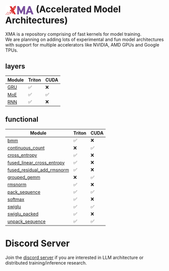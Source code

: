 <!-- **************************************************
Copyright (c) 2025, Mayank Mishra
************************************************** -->

# <img src="assets/xma.png" width="90px" height="30px" style="vertical-align: middle;"> (Accelerated Model Architectures)

XMA is a repository comprising of fast kernels for model training.  
We are planning on adding lots of experimental and fun model architectures with support for multiple accelerators like NVIDIA, AMD GPUs and Google TPUs.

## layers

| Module   |  Triton   | CUDA |
|----------|-----------|------|
| [GRU](xma/layers/gru.py) | ✅ | ❌ |
| [MoE](xma/layers/moe/__init__.py) | ✅ | ✅ |
| [RNN](xma/layers/rnn.py) | ✅ | ❌ |

## functional

| Module     | Triton | CUDA |
|------------|--------|------|
| [bmm](xma/functional/bmm/__init__.py)        | ✅     | ❌   |
| [continuous_count](xma/functional/continuous_count/__init__.py) | ❌ | ✅ |
| [cross_entropy](xma/functional/cross_entropy/__init__.py) | ✅ | ❌ |
| [fused_linear_cross_entropy](xma/functional/fused_linear_cross_entropy.py) | ✅ | ❌ |
| [fused_residual_add_rmsnorm](xma/functional/fused_residual_add_rmsnorm/__init__.py) | ✅ | ❌ |
| [grouped_gemm](xma/functional/grouped_gemm/__init__.py) | ❌ | ✅ |
| [rmsnorm](xma/functional/rmsnorm.py) | ✅ | ❌ |
| [pack_sequence](xma/functional/sequence_packing/__init__.py) | ✅ | ✅ |
| [softmax](xma/functional/softmax/__init__.py) | ✅ | ❌ |
| [swiglu](xma/functional/swiglu/__init__.py) | ✅ | ✅ |
| [swiglu_packed](xma/functional/swiglu/__init__.py) | ✅ | ❌ |
| [unpack_sequence](xma/functional/sequence_packing/__init__.py) | ✅ | ✅ |

# Discord Server
Join the [discord server](https://discord.gg/AFDxmjH5RV) if you are interested in LLM architecture or distributed training/inference research.
